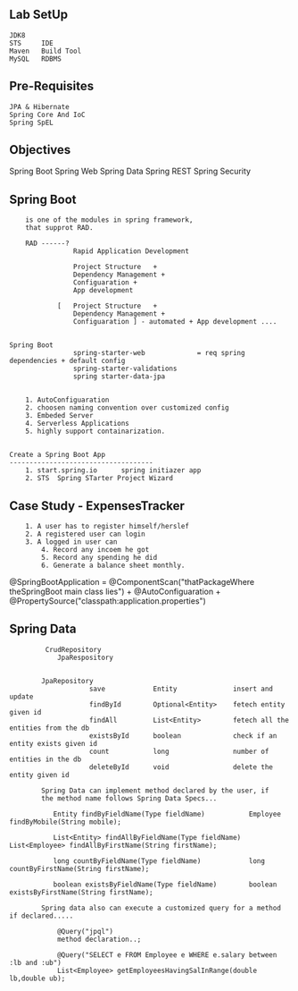 
Lab SetUp
------------------------------
    JDK8
    STS     IDE
    Maven   Build Tool
    MySQL   RDBMS

Pre-Requisites
------------------------------
    JPA & Hibernate
    Spring Core And IoC
    Spring SpEL

Objectives
--------------------------------------------
Spring Boot
    Spring Web
    Spring Data
    Spring REST
    Spring Security

Spring Boot
---------------------------------------------------

        is one of the modules in spring framework,
        that supprot RAD.

        RAD ------?
                    Rapid Application Development

                    Project Structure   +
                    Dependency Management +
                    Configuaration +
                    App development

                [   Project Structure   +
                    Dependency Management +
                    Configuaration ] - automated + App development ....


    Spring Boot
                    spring-starter-web             = req spring dependencies + default config
                    spring-starter-validations
                    spring starter-data-jpa
                    
        
        1. AutoConfiguaration
        2. choosen naming convention over customized config
        3. Embeded Server
        4. Serverless Applications
        5. highly support containarization.


    Create a Spring Boot App
    ------------------------------------
        1. start.spring.io      spring initiazer app
        2. STS  Spring STarter Project Wizard

Case Study - ExpensesTracker
----------------------------------------------------------------------------------
        
        1. A user has to register himself/herslef
        2. A registered user can login
        3. A logged in user can
            4. Record any incoem he got
            5. Record any spending he did
            6. Generate a balance sheet monthly.

@SpringBootApplication
            = @ComponentScan("thatPackageWhere theSpringBoot main class lies")
            + @AutoConfiguaration
            + @PropertySource("classpath:application.properties")


Spring Data
----------------------------------

             CrudRepository
                JpaRespository


            JpaRepository
                        save            Entity              insert and update
                        findById        Optional<Entity>    fetech entity given id
                        findAll         List<Entity>        fetech all the entities from the db
                        existsById      boolean             check if an entity exists given id
                        count           long                number of entities in the db
                        deleteById      void                delete the entity given id

            Spring Data can implement method declared by the user, if
            the method name follows Spring Data Specs...

               Entity findByFieldName(Type fieldName)           Employee findByMobile(String mobile);

               List<Entity> findAllByFieldName(Type fieldName)  List<Employee> findAllByFirstName(String firstName);

               long countByFieldName(Type fieldName)            long countByFirstName(String firstName);

               boolean existsByFieldName(Type fieldName)        boolean existsByFirstName(String firstName);

            Spring data also can execute a customized query for a method if declared.....

                @Query("jpql")
                method declaration..;

                @Query("SELECT e FROM Employee e WHERE e.salary between :lb and :ub")
                List<Employee> getEmployeesHavingSalInRange(double lb,double ub);






